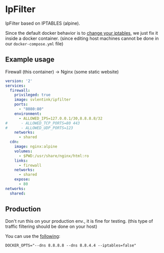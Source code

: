 # IpFilter

IpFilter based on IPTABLES (alpine).

Since the default docker behavior is to
[change your iptables](http://blog.viktorpetersson.com/post/101707677489/the-dangers-of-ufw-docker),
we just fix it inside a docker container. (since editing host machines cannot be done in our `docker-compose.yml` file)

## Example usage

Firewall (this container) -> Nginx (some static website)

```yaml
version: '2'
services:
  firewall:
    privileged: true
    image: svlentink/ipfilter
    ports:
      - "8080:80"
    environment:
      - ALLOWED_IPS=127.0.0.1/30,8.8.8.8/32
#      - ALLOWED_TCP_PORTS=80 443
#      - ALLOWED_UDP_PORTS=123
    networks:
      - shared
  cdn:
    image: nginx:alpine
    volumes:
      - $PWD:/usr/share/nginx/html:ro
    links:
      - firewall
    networks:
      - shared
    expose:
      - 80
networks:
  shared:

```

## Production

Don't run this on your production env., it is fine for testing.
(this type of traffic filtering should be done on your host)

You can use the
[following](http://blog.viktorpetersson.com/post/101707677489/the-dangers-of-ufw-docker):
```shell
DOCKER_OPTS="--dns 8.8.8.8 --dns 8.8.4.4 --iptables=false"
```
